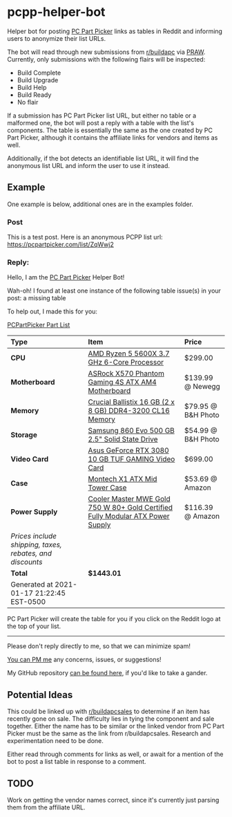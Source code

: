 # pcpp-helper-bot
Helper bot for posting [PC Part Picker](https://pcpartpicker.com/) links as tables in Reddit and informing users
to anonymize their list URLs.

The bot will read through new submissions from [r/buildapc](https://www.reddit.com/r/buildapc) via [PRAW](https://praw.readthedocs.io/en/latest). Currently, only
submissions with the following flairs will be inspected: 
* Build Complete
* Build Upgrade
* Build Help
* Build Ready
* No flair

If a submission has PC Part Picker list URL, but either no table or a malformed one, the bot will post a reply
with a table with the list's components. The table is essentially the same as the one created by PC Part Picker,
although it contains the affiliate links for vendors and items as well.

Additionally, if the bot detects an identifiable list URL, it will find the anonymous list URL and
inform the user to use it instead.

## Example
One example is below, additional ones are in the examples folder.

### Post
This is a test post. Here is an anonymous PCPP list url: https://pcpartpicker.com/list/ZqWwj2

### Reply:
Hello, I am the [PC Part Picker](https://pcpartpicker.com) Helper Bot!

Wah-oh! I found at least one instance of the following table issue(s) in your post: a missing table

To help out, I made this for you:

[PCPartPicker Part List](https://pcpartpicker.com/list/3pK2Bc)

Type|Item|Price
:----|:----|:----
**CPU** | [AMD Ryzen 5 5600X 3.7 GHz 6-Core Processor](https://pcpartpicker.com/product/g94BD3/amd-ryzen-5-5600x-37-ghz-6-core-processor-100-100000065box) | $299.00
**Motherboard** | [ASRock X570 Phantom Gaming 4S ATX AM4 Motherboard](https://pcpartpicker.com/product/cvhmP6/asrock-x570-phantom-gaming-4s-atx-am4-motherboard-x570-phantom-gaming-4s) | $139.99 @ Newegg
**Memory** | [Crucial Ballistix 16 GB (2 x 8 GB) DDR4-3200 CL16 Memory](https://pcpartpicker.com/product/BxTzK8/crucial-ballistix-16-gb-2-x-8-gb-ddr4-3200-memory-bl2k8g32c16u4b) | $79.95 @ B&H Photo
**Storage** | [Samsung 860 Evo 500 GB 2.5" Solid State Drive](https://pcpartpicker.com/product/6yKcCJ/samsung-860-evo-500gb-25-solid-state-drive-mz-76e500bam) | $54.99 @ B&H Photo
**Video Card** | [Asus GeForce RTX 3080 10 GB TUF GAMING Video Card](https://pcpartpicker.com/product/DgMTwP/asus-geforce-rtx-3080-10-gb-tuf-gaming-video-card-tuf-rtx3080-10g-gaming) | $699.00
**Case** | [Montech X1 ATX Mid Tower Case](https://pcpartpicker.com/product/4vJmP6/montech-x1-atx-mid-tower-case-x1-black) | $53.69 @ Amazon
**Power Supply** | [Cooler Master MWE Gold 750 W 80+ Gold Certified Fully Modular ATX Power Supply](https://pcpartpicker.com/product/v6gzK8/cooler-master-mwe-gold-750-w-80-gold-certified-fully-modular-atx-power-supply-mpy-7501-afaag-us) | $116.39 @ Amazon
*Prices include shipping, taxes, rebates, and discounts* |
| **Total** | **$1443.01** |
Generated at 2021-01-17 21:22:45 EST-0500 |  |


PC Part Picker will create the table for you if you click on the Reddit logo at the top of your list.

---
Please don't reply directly to me, so that we can minimize spam!

[You can PM me](https://www.reddit.com/message/compose/?to=pcpp-helper-bot) any concerns, issues, or suggestions!

My GitHub repository [can be found here](https://github.com/william-ingold/pcpp-helper-bot), if you'd like to take a gander.
 
 ## Potential Ideas
 This could be linked up with [r/buildapcsales](https://www.reddit.com/r/buildapcsales) to determine if an item has recently gone on sale.
 The difficulty lies in tying the component and sale together. Either the name has to be similar
 or the linked vendor from PC Part Picker must be the same as the link from r/buildapcsales. Research
 and experimentation need to be done.
 
 Either read through comments for links as well, or await for a mention of the bot to post a list table
 in response to a comment.
 
 ## TODO
Work on getting the vendor names correct, since it's currently just parsing them from the affiliate URL.
